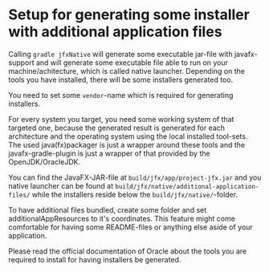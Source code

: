 Setup for generating some installer with additional application files
=====================================================================

Calling `gradle jfxNative` will generate some executable jar-file with javafx-support and will
generate some executable file able to run on your machine/achitecture, which is called native launcher.
Depending on the tools you have installed, there will be some installers generated too.

You need to set some `vendor`-name which is required for generating installers.

For every system you target, you need some working system of that targeted one, because the generated result
is generated for each architecture and the operating system using the local installed tool-sets. The used
java(fx)packager is just a wrapper around these tools and the javafx-gradle-plugin is just a wrapper of that
provided by the OpenJDK/OracleJDK.

You can find the JavaFX-JAR-file at `build/jfx/app/project-jfx.jar` and you native launcher can be found at
`build/jfx/native/additional-application-files/` while the installers reside below the `build/jfx/native/`-folder.

To have additional files bundled, create some folder and set additionalAppResources to it's coordinates.
This feature might come comfortable for having some README-files or anything else aside of your application.

Please read the official documentation of Oracle about the tools you are required to install for having
installers be generated.
